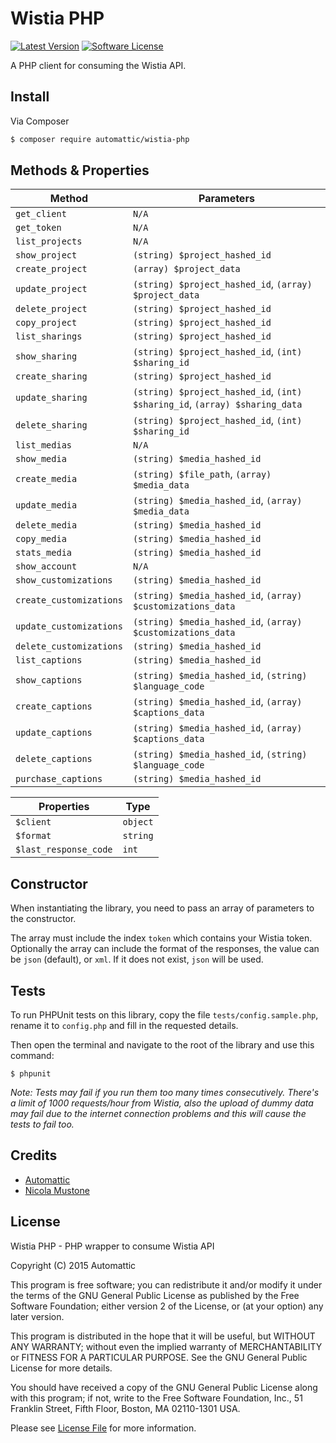 # Wistia PHP

[![Latest Version](https://img.shields.io/github/release/Automattic/wistia-php.svg?style=flat-square)](https://github.com/Automattic/wistia-php/releases)
[![Software License](https://img.shields.io/badge/license-GPLv2-brightgreen.svg?style=flat-square)](LICENSE)

A PHP client for consuming the Wistia API.

## Install

Via Composer

``` bash
$ composer require automattic/wistia-php
```

## Methods & Properties

|Method|Parameters|
|---|---|
|`get_client`|`N/A`|
|`get_token`|`N/A`|
|`list_projects`|`N/A`|
|`show_project`|`(string) $project_hashed_id`|
|`create_project`|`(array) $project_data`|
|`update_project`|`(string) $project_hashed_id`, `(array) $project_data`|
|`delete_project`|`(string) $project_hashed_id`|
|`copy_project`|`(string) $project_hashed_id`|
|`list_sharings`|`(string) $project_hashed_id`|
|`show_sharing`|`(string) $project_hashed_id`, `(int) $sharing_id`|
|`create_sharing`|`(string) $project_hashed_id`|
|`update_sharing`|`(string) $project_hashed_id`, `(int) $sharing_id`, `(array) $sharing_data`|
|`delete_sharing`|`(string) $project_hashed_id`, `(int) $sharing_id`|
|`list_medias`|`N/A`|
|`show_media`|`(string) $media_hashed_id`|
|`create_media`|`(string) $file_path`, `(array) $media_data`|
|`update_media`|`(string) $media_hashed_id`, `(array) $media_data`|
|`delete_media`|`(string) $media_hashed_id`|
|`copy_media`|`(string) $media_hashed_id`|
|`stats_media`|`(string) $media_hashed_id`|
|`show_account`|`N/A`|
|`show_customizations`|`(string) $media_hashed_id`|
|`create_customizations`|`(string) $media_hashed_id`, `(array) $customizations_data`|
|`update_customizations`|`(string) $media_hashed_id`, `(array) $customizations_data`|
|`delete_customizations`|`(string) $media_hashed_id`|
|`list_captions`|`(string) $media_hashed_id`|
|`show_captions`|`(string) $media_hashed_id`, `(string) $language_code`|
|`create_captions`|`(string) $media_hashed_id`, `(array) $captions_data`|
|`update_captions`|`(string) $media_hashed_id`, `(array) $captions_data`|
|`delete_captions`|`(string) $media_hashed_id`, `(string) $language_code`|
|`purchase_captions`|`(string) $media_hashed_id`|

|Properties|Type|
|---|---|
|`$client`|`object`|
|`$format`|`string`|
|`$last_response_code`|`int`|

## Constructor

When instantiating the library, you need to pass an array of parameters to the constructor.

The array must include the index `token` which contains your Wistia token.
Optionally the array can include the format of the responses, the value can be `json` (default), or `xml`. If it does not exist, `json` will be used.

## Tests

To run PHPUnit tests on this library, copy the file `tests/config.sample.php`, rename it to `config.php` and fill in the requested details.

Then open the terminal and navigate to the root of the library and use this command:

```
$ phpunit
```

*Note: Tests may fail if you run them too many times consecutively. There's a limit of 1000 requests/hour from Wistia, also the upload of dummy data may fail due to the internet connection problems and this will cause the tests to fail too.*

## Credits

- [Automattic](https://github.com/Automattic)
- [Nicola Mustone](https://github.com/SiR-DanieL)

## License

Wistia PHP - PHP wrapper to consume Wistia API

Copyright (C) 2015 Automattic

This program is free software; you can redistribute it and/or modify
it under the terms of the GNU General Public License as published by
the Free Software Foundation; either version 2 of the License, or
(at your option) any later version.

This program is distributed in the hope that it will be useful,
but WITHOUT ANY WARRANTY; without even the implied warranty of
MERCHANTABILITY or FITNESS FOR A PARTICULAR PURPOSE.  See the
GNU General Public License for more details.

You should have received a copy of the GNU General Public License along
with this program; if not, write to the Free Software Foundation, Inc.,
51 Franklin Street, Fifth Floor, Boston, MA 02110-1301 USA.

Please see [License File](LICENSE) for more information.
